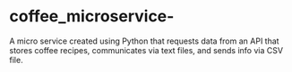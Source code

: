 # coffee_microservice-
A micro service created using Python that requests data from an API that stores coffee recipes, communicates via text files, and sends info via CSV file. 
